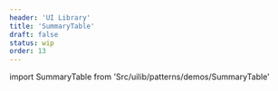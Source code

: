 ```yaml
---
header: 'UI Library'
title: 'SummaryTable'
draft: false
status: wip
order: 13
---
```


<!--
  ATTENTION: This file is auto generated by using "makeDemosFactory".
  Do not change the content!
-->

import SummaryTable from 'Src/uilib/patterns/demos/SummaryTable'

<SummaryTable />
